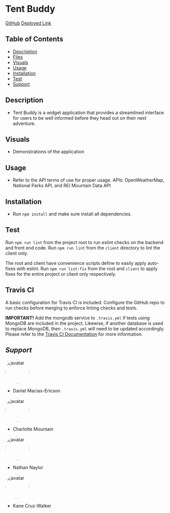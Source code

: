 # Tent Buddy

[GitHub](https://github.com/macias-daniel/tent-buddy)
[Deployed Link](https://shielded-ocean-68745.herokuapp.com/profile)

## Table of Contents

- [Description](#description)
- [Files](#files)
- [Visuals](#visuals)
- [Usage](#usage)
- [Installation](#installation)
- [Test](#test)
- [Support](#support)

## Description

- Tent Buddy is a widget application that provides a streamlined
  interface for users to be well informed before they head out on
  their next adventure.

## Visuals

- Demonstrations of the application

## Usage

- Refer to the API terms of use for proper usage. APIs: OpenWeatherMap, National Parks API, and REI Mountain Data API

## Installation

- Run `npm install` and make sure install all dependencies.

## Test

Run `npm run lint` from the project root to run eslint checks on the backend
and front end code. Run `npm run lint` from the `client` directory to lint the
client only.

The root and client have convenience scripts define to easily apply auto-fixes
with eslint. Run `npm run lint:fix` from the root and `client` to apply fixes
for the entire project or client only respectively.

## Travis CI

A basic configuration for Travis CI is included. Configure the GitHub repo to
run checks before merging to enforce linting checks and tests.

**IMPORTANT!** Add the mongodb service to `.travis.yml` if tests using MongoDB
are included in the project. Likewise, if another database is used to replace
MongoDB, then `.travis.yml` will need to be updated accordingly. Please refer
to the [Travis CI Documentation](https://docs.travis-ci.com/) for more
information.

## _Support_

[<img src="https://avatars2.githubusercontent.com/u/59327488?v=4" alt="avatar" style="border-radius: 75px" width="75"/>](https://github.com/macias-daniel)

- Daniel Macias-Ericson

[<img src="https://avatars3.githubusercontent.com/u/60668617?v=4" alt="avatar" style="border-radius: 75px" width="75"/>](https://github.com/charrmountain)

- Charlotte Mountain

[<img src="https://avatars3.githubusercontent.com/u/61394430?v=4" alt="avatar" style="border-radius: 75px" width="75"/>](https://github.com/NathanNaylor)

- Nathan Naylor

[<img src="https://avatars3.githubusercontent.com/u/58489761?v=4" alt="avatar" style="border-radius: 75px" width="75"/>](https://github.com/kanercruzwalker)

- Kane Cruz-Walker

